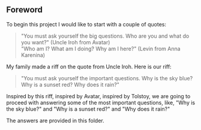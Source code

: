 ## Foreword

To begin this project I would like to start with a couple of quotes:

> "You must ask yourself the big questions. Who are you and what do you want?" (Uncle Iroh from Avatar)\
> "Who am I? What am I doing? Why am I here?" (Levin from Anna Karenina)

My family made a riff on the quote from Uncle Iroh. Here is our riff:

> "You must ask yourself the important questions. Why is the sky blue? Why is a sunset red? Why does it rain?"

Inspired by this riff, inspired by Avatar, inspired by Tolstoy, we are going to proceed with answering some of the most important questions, like, "Why is the sky blue?" and "Why is a sunset red?" and "Why does it rain?"

The answers are provided in this folder.
